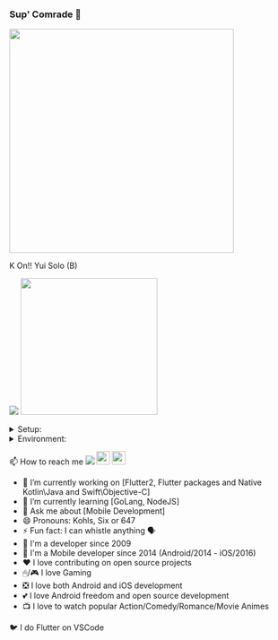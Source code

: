 ### Sup' Comrade 👋

<img src="https://github-readme-stats.vercel.app/api/top-langs/?username=KohlsAdrian&hide=html&layout=compact&&bg_color=30,e96443,904e95&title_color=fff&text_color=fff" width="400px">

K On!! Yui Solo (B)

[![](https://media.tenor.com/vP5odSttpokAAAAC/k-on-guitar.gif)](https://www.youtube.com/watch?v=qJ3x0JOkFhk) <img src="https://i.pinimg.com/originals/67/b4/cb/67b4cbd3db57174b782974da68aaa4b0.gif"  height="244px">

<details> 
        <summary> Setup: </summary>
        
        MacBook Pro 2021: 
                (512GB/16GB) - M1 PRO - Latest Stable OS

        iPhone 13:
                (128GB) - Latest Stable OS

        iPad Pro 2021: 
                120Hz - (128GB/8GB) - M1 - Latest Stable OS

        Samsung 34":
                165hz - DisplayPort - (3440x1440)
        
        Mouse:
                HyperX - PULSEFIRE DART
        
        Keyboard:
                Apple Magic Keyboard 2 (Physical: Spanish Layout/Digital: U.S. International - PC)
        
        Headphones:     
                SONY - WH 1000XM4
        
</details>

<details> 
        <summary> Environment: </summary>
        
       VSCode: 
                Latest Stable
                
       XCode:
                (Swift/Objective-C) Latest Stable
                
       Android Studio:
                Latest Stable,
                Kotlin Latest Stable
                
       Flutter: 
                Latest Stable, 
                Latest Master, 
                terminal: flutter, flutter_master
                
       Dart: 
                Latest Stable
                
       Homebrew:
                Latest Stable
                
       Cocoapods: 
                Latest Stable
        
</details>

📫 How to reach me 
<a href="http://linkedin.com/in/adriankohls/"><img src="https://github.com/paulrobertlloyd/socialmediaicons/blob/main/linkedin-24x24.png"></img></a> 
<a href="https://pub.dev/publishers/adriankohls.app/packages"><img src="https://avatars.githubusercontent.com/u/1609975?s=200&v=4" width="24"></img></a> 
<a href="https://instagram.com/kohlsadrian"><img src="https://upload.wikimedia.org/wikipedia/commons/thumb/a/a5/Instagram_icon.png/600px-Instagram_icon.png?20200512141346" width="24"></img></a> 
 
- 🔭 I’m currently working on [Flutter2, Flutter packages and Native Kotlin\Java and Swift\Objective-C]
- 🌱 I’m currently learning [GoLang, NodeJS]
- 💬 Ask me about [Mobile Development]
- 😄 Pronouns: Kohls, Six or 647
- ⚡ Fun fact: I can whistle anything 🗣
- 🤖 I'm a developer since 2009
- 📲 I'm a Mobile developer since 2014 (Android/2014 - iOS/2016)
- ❤️ I love contributing on open source projects
- 🖱/🎮 I love Gaming
- ❎ I love both Android and iOS development
- 💕 I love Android freedom and open source development
- 📺 I love to watch popular Action/Comedy/Romance/Movie Animes

🐦 I do Flutter on VSCode
